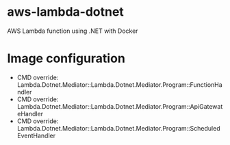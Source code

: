 # aws-lambda-dotnet
AWS Lambda function using .NET with Docker


# Image configuration
- CMD override: Lambda.Dotnet.Mediator::Lambda.Dotnet.Mediator.Program::FunctionHandler
- CMD override: Lambda.Dotnet.Mediator::Lambda.Dotnet.Mediator.Program::ApiGatewateHandler
- CMD override: Lambda.Dotnet.Mediator::Lambda.Dotnet.Mediator.Program::ScheduledEventHandler